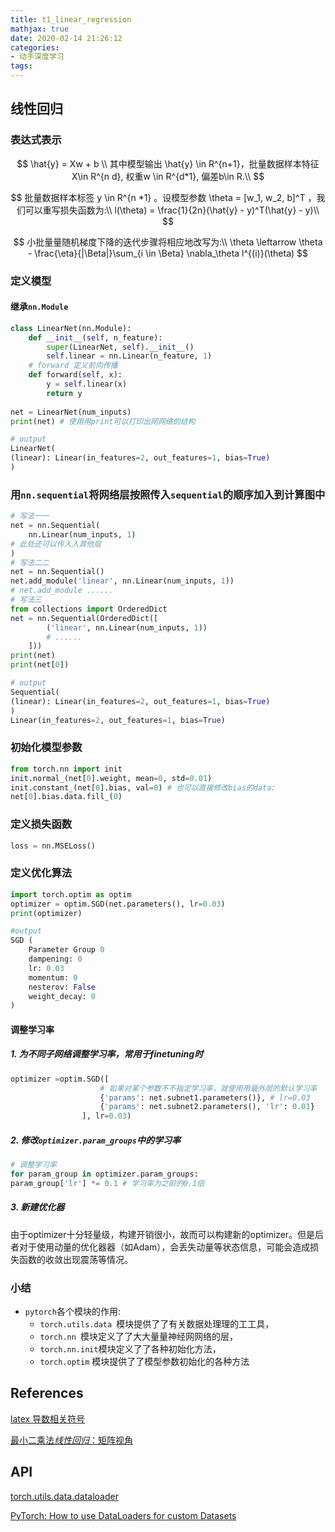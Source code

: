 ```yaml
---
title: t1_linear_regression
mathjax: true
date: 2020-02-14 21:26:12
categories:
- 动手深度学习
tags:
---
```


## 线性回归

### 表达式表示

$$
\hat{y} = Xw + b \\
其中模型输出 \hat{y} \in R^{n+1}，批量数据样本特征X\in R^{n  d}, 权重w \in R^{d*1}, 偏差b\in R.\\
$$

$$
批量数据样本标签 y \in R^{n *1}  。设模型参数 \theta = [w_1, w_2, b]^T  ，我们可以重写损失函数为:\\
l(\theta) = \frac{1}{2n}(\hat{y} - y)^T(\hat{y} - y)\\
$$

$$
小批量量随机梯度下降的迭代步骤将相应地改写为:\\
\theta \leftarrow \theta - \frac{\eta}{|\Beta|}\sum_{i \in \Beta} \nabla_\theta l^{(i)}(\theta)
$$



### 定义模型

#### 继承`nn.Module`

```python
class LinearNet(nn.Module):
	def __init__(self, n_feature):
		super(LinearNet, self).__init__()
		self.linear = nn.Linear(n_feature, 1)
	# forward 定义前向传播
	def forward(self, x):
		y = self.linear(x)
		return y
    
net = LinearNet(num_inputs)
print(net) # 使⽤用print可以打印出⽹网络的结构
```



```python
# output
LinearNet(
(linear): Linear(in_features=2, out_features=1, bias=True)
)
```



### 用`nn.sequential`将网络层按照传入`sequential`的顺序加入到计算图中

```python
# 写法⼀一
net = nn.Sequential(
	nn.Linear(num_inputs, 1)
# 此处还可以传⼊入其他层
)
# 写法⼆二
net = nn.Sequential()
net.add_module('linear', nn.Linear(num_inputs, 1))
# net.add_module ......
# 写法三
from collections import OrderedDict
net = nn.Sequential(OrderedDict([
		('linear', nn.Linear(num_inputs, 1))
		# ......
	]))
print(net)
print(net[0])
```



```python
# output
Sequential(
(linear): Linear(in_features=2, out_features=1, bias=True)
)
Linear(in_features=2, out_features=1, bias=True)
```

### 初始化模型参数

```python
from torch.nn import init
init.normal_(net[0].weight, mean=0, std=0.01)
init.constant_(net[0].bias, val=0) # 也可以直接修改bias的data:
net[0].bias.data.fill_(0)
```



### 定义损失函数

```python
loss = nn.MSELoss()
```



### 定义优化算法

```python
import torch.optim as optim
optimizer = optim.SGD(net.parameters(), lr=0.03)
print(optimizer)
```



```python
#output
SGD (
    Parameter Group 0
    dampening: 0
    lr: 0.03
    momentum: 0
    nesterov: False
    weight_decay: 0
)
```

#### 调整学习率

##### 1. 为不同子网络调整学习率，常用于finetuning时

```python
optimizer =optim.SGD([
                    # 如果对某个参数不不指定学习率，就使⽤用最外层的默认学习率
                    {'params': net.subnet1.parameters()}, # lr=0.03
                    {'params': net.subnet2.parameters(), 'lr': 0.01}
                ], lr=0.03)

```



##### 2. 修改`optimizer.param_groups`中的学习率

```python
# 调整学习率
for param_group in optimizer.param_groups:
param_group['lr'] *= 0.1 # 学习率为之前的0.1倍

```



##### 3. 新建优化器

由于optimizer十分轻量级，构建开销很小，故而可以构建新的optimizer。但是后者对于使用动量的优化器器（如Adam），会丢失动量等状态信息，可能会造成损失函数的收敛出现震荡等情况。

### 小结

- `pytorch`各个模块的作用:
  - `torch.utils.data `模块提供了了有关数据处理理的⼯工具， 
  - `torch.nn `模块定义了了⼤大量量神经⽹网络的层，
  - `torch.nn.init`模块定义了了各种初始化方法，
  - `torch.optim` 模块提供了了模型参数初始化的各种方法



## References

[latex 导数相关符号](<https://www.jianshu.com/p/8aa646fad1c5>)

[最小二乘法*线性回归*：矩阵视角](https://zhuanlan.zhihu.com/p/33899560)



## API

[torch.utils.data.dataloader](https://pytorch.org/docs/stable/_modules/torch/utils/data/dataloader.html)

[PyTorch: How to use DataLoaders for custom Datasets](https://stackoverflow.com/questions/41924453/pytorch-how-to-use-dataloaders-for-custom-datasets)